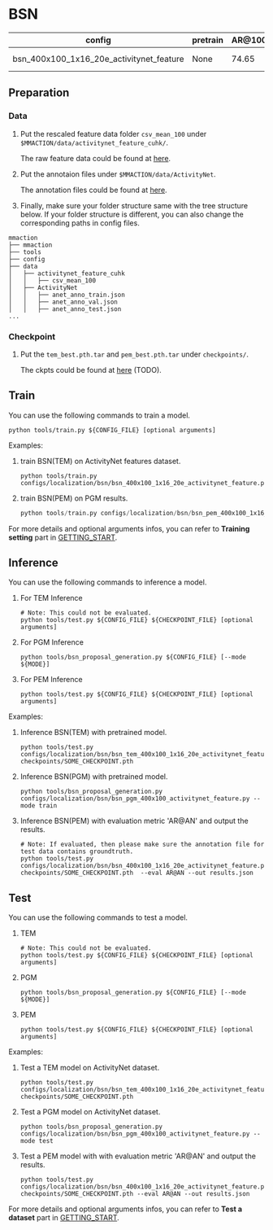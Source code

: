 # BSN

|config | pretrain | AR@100| AUC | gpu_mem(M) | iter time(s) | ckpt | log|
|-|-|-|-|-|-|- | -|
|bsn_400x100_1x16_20e_activitynet_feature | None |74.65|66.45|41(TEM)+25(PEM)|0.074(TEM)+0.036(PEM)|[ckpt_tem]() [ckpt_pem]| [log_tem]() [log_pem]()|

## Preparation
### Data
1. Put the rescaled feature data folder `csv_mean_100` under `$MMACTION/data/activitynet_feature_cuhk/`.

    The raw feature data could be found at [here](https://github.com/wzmsltw/BSN-boundary-sensitive-network).

2. Put the annotaion files under `$MMACTION/data/ActivityNet`.

    The annotation files could be found at [here]().

3. Finally, make sure your folder structure same with the tree structure below.
If your folder structure is different, you can also change the corresponding paths in config files.
```
mmaction
├── mmaction
├── tools
├── config
├── data
│   ├── activitynet_feature_cuhk
│   │   ├── csv_mean_100
│   ├── ActivityNet
│   │   ├── anet_anno_train.json
│   │   ├── anet_anno_val.json
│   │   ├── anet_anno_test.json
...
```

### Checkpoint
1. Put the `tem_best.pth.tar` and `pem_best.pth.tar` under `checkpoints/`.

    The ckpts could be found at [here]() (TODO).

## Train
You can use the following commands to train a model.

```shell
python tools/train.py ${CONFIG_FILE} [optional arguments]
```

Examples:

1. train BSN(TEM) on ActivityNet features dataset.
    ```shell
    python tools/train.py configs/localization/bsn/bsn_400x100_1x16_20e_activitynet_feature.py
    ```

2. train BSN(PEM) on PGM results.
    ```python
    python tools/train.py configs/localization/bsn/bsn_pem_400x100_1x16_20e_activitynet_feature.py
    ```

For more details and optional arguments infos, you can refer to **Training setting** part in [GETTING_START](../../../docs/getting_started.md).

## Inference
You can use the following commands to inference a model.

1. For TEM Inference
    ```shell
    # Note: This could not be evaluated.
    python tools/test.py ${CONFIG_FILE} ${CHECKPOINT_FILE} [optional arguments]
    ```

2. For PGM Inference
    ```shell
    python tools/bsn_proposal_generation.py ${CONFIG_FILE} [--mode ${MODE}]
    ```

3. For PEM Inference
    ```shell
    python tools/test.py ${CONFIG_FILE} ${CHECKPOINT_FILE} [optional arguments]
    ```

Examples:

1. Inference BSN(TEM) with pretrained model.
    ```shell
    python tools/test.py configs/localization/bsn/bsn_tem_400x100_1x16_20e_activitynet_feature.py checkpoints/SOME_CHECKPOINT.pth
    ```

2. Inference BSN(PGM) with pretrained model.
    ```shell
    python tools/bsn_proposal_generation.py configs/localization/bsn/bsn_pgm_400x100_activitynet_feature.py --mode train
    ```

3. Inference BSN(PEM) with evaluation metric 'AR@AN' and output the results.
    ```shell
    # Note: If evaluated, then please make sure the annotation file for test data contains groundtruth.
    python tools/test.py configs/localization/bsn/bsn_400x100_1x16_20e_activitynet_feature.py  checkpoints/SOME_CHECKPOINT.pth  --eval AR@AN --out results.json
    ```

## Test
You can use the following commands to test a model.

1. TEM
    ```shell
    # Note: This could not be evaluated.
    python tools/test.py ${CONFIG_FILE} ${CHECKPOINT_FILE} [optional arguments]
    ```

2. PGM
    ```shell
    python tools/bsn_proposal_generation.py ${CONFIG_FILE} [--mode ${MODE}]
    ```

3. PEM
    ```shell
    python tools/test.py ${CONFIG_FILE} ${CHECKPOINT_FILE} [optional arguments]
    ```

Examples:

1. Test a TEM model on ActivityNet dataset.
    ```shell
    python tools/test.py configs/localization/bsn/bsn_tem_400x100_1x16_20e_activitynet_feature.py checkpoints/SOME_CHECKPOINT.pth
    ```

2. Test a PGM model on ActivityNet dataset.
    ```shell
    python tools/bsn_proposal_generation.py configs/localization/bsn/bsn_pgm_400x100_activitynet_feature.py --mode test
    ```

3. Test a PEM model with with evaluation metric 'AR@AN' and output the results.
    ```shell
    python tools/test.py configs/localization/bsn/bsn_400x100_1x16_20e_activitynet_feature.py checkpoints/SOME_CHECKPOINT.pth --eval AR@AN --out results.json
    ```
For more details and optional arguments infos, you can refer to **Test a dataset** part in [GETTING_START](../../../docs/getting_started.md).
